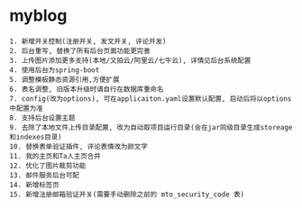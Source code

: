 # myblog
    1. 新增开关控制(注册开关, 发文开关, 评论开发)
    2. 后台重写, 替换了所有后台页面功能更完善
    3. 上传图片添加更多支持(本地/又拍云/阿里云/七牛云), 详情见后台系统配置
    4. 使用后台为spring-boot
    5. 调整模板静态资源引用,方便扩展
    6. 表名调整, 旧版本升级时请自行在数据库重命名
    7. config(改为options), 可在applicaiton.yaml设置默认配置, 启动后将以options中配置为准
    8. 支持后台设置主题
    9. 去除了本地文件上传目录配置, 改为自动取项目运行目录(会在jar同级目录生成storeage和indexes目录)
	10. 替换表单验证插件, 评论表情改为颜文字
    11. 我的主页和Ta人主页合并
    12. 优化了图片裁剪功能
    13. 邮件服务后台可配
    14. 新增标签页
    15. 新增注册邮箱验证开关(需要手动删除之前的 mto_security_code 表)
